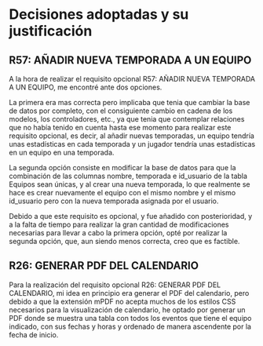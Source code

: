 Decisiones adoptadas y su justificación
========================================

R57: AÑADIR NUEVA TEMPORADA A UN EQUIPO
---------------------------------------

A la hora de realizar el requisito opcional R57: AÑADIR NUEVA TEMPORADA A UN EQUIPO, me encontré ante dos opciones.

La primera era mas correcta pero implicaba que tenia que cambiar la base de datos por completo, con el consiguiente cambio en cadena de los modelos, los controladores, etc., ya que tenia que contemplar relaciones que no había tenido en cuenta hasta ese momento para realizar este requisito opcional, es decir, al añadir nuevas temporadas, un equipo tendría unas estadísticas en cada temporada y un jugador tendría unas estadísticas en un equipo en una temporada.

La segunda opción consiste en modificar la base de datos para que la combinación de las columnas nombre, temporada e id_usuario de la tabla Equipos sean únicas, y al crear una nueva temporada, lo que realmente se hace es crear nuevamente el equipo con el mismo nombre y el mismo id_usuario pero con la nueva temporada asignada por el usuario.

Debido a que este requisito es opcional, y fue añadido con posterioridad, y a la falta de tiempo para realizar la gran cantidad de modificaciones necesarias para llevar a cabo la primera opción, opté por realizar la segunda opción, que, aun siendo menos correcta, creo que es factible.

R26: GENERAR PDF DEL CALENDARIO
--------------------------------

Para la realización del requisito opcional R26: GENERAR PDF DEL CALENDARIO, mi idea en principio era generar el PDF del calendario, pero debido a que la extensión mPDF no acepta muchos de los estilos CSS necesarios para la visualización de calendario, he optado por generar un PDF donde se muestra una tabla con todos los eventos que tiene el equipo indicado, con sus fechas y horas y ordenado de manera ascendente por la fecha de inicio.
